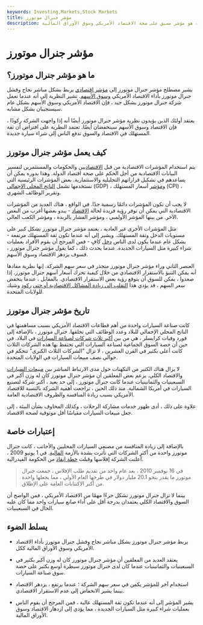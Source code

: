 ```yaml
---
keywords: Investing,Markets,Stock Markets
title: مؤشر جنرال موتورز
description: يعتمد مؤشر جنرال موتورز على النظرية القائلة بأن أداء الشركة هو مؤشر مسبق على صحة الاقتصاد الأمريكي وسوق الأوراق المالية.
---
```


# مؤشر جنرال موتورز
## ما هو مؤشر جنرال موتورز؟

يشير مصطلح مؤشر جنرال موتورز إلى [مؤشر اقتصادي](/economic_indicator) يربط بشكل مباشر نجاح وفشل جنرال موتورز بأداء الاقتصاد الأمريكي [وسوق الأسهم](/stockmarket). تشير النظرية إلى أنه عندما تعمل شركة جنرال موتورز بشكل جيد ، فإن الاقتصاد الأمريكي وسوق الأسهم بشكل عام سيستجيبان بشكل مشابه.

يعتقد أولئك الذين يؤيدون نظرية مؤشر جنرال موتورز أيضًا أنه إذا واجهت الشركة ركودًا ، فإن الاقتصاد وسوق الأسهم سينخفضان أيضًا. تعتمد النظرية على افتراض أن ثقة المستهلك في الاقتصاد والسوق تدفع الناس إلى شراء سيارة جديدة.

## كيف يعمل مؤشر جنرال موتورز

يتم استخدام المؤشرات الاقتصادية من قبل [الاقتصاديين](/economist) والحكومات والمستثمرين لتفسير البيانات الاقتصادية من أجل الحكم على صحة اقتصاد الدولة. وهذا بدوره يمكن أن يساعدهم في تشكيل قراراتهم التحليلية والاستثمارية. بعض المؤشرات الرئيسية التي نستخدمها تشمل [الناتج المحلي الإجمالي](/gdp) (GDP) ، [ومؤشر](/consumerpriceindex) أسعار المستهلك (CPI) ، وتقرير الوظائف الشهري.

لا يجب أن تكون المؤشرات دائمًا رسمية جدًا. في الواقع ، هناك العديد من المؤشرات الاقتصادية التي يمكن أن توفر رؤية فريدة لحالة [الاقتصاد](/economy) - يبدو بعضها أغرب من البعض الآخر. من بينها المؤشر الأولمبي ، ومؤشر الفشار بالزبدة ، ومؤشر الكعب العالي.

مثل المؤشرات الأخرى غير العادية ، يعتمد مؤشر جنرال موتورز بشكل كبير على مستويات الدخل وثقة المستهلك. ويشير إلى أنه عندما تكون ثقة المستهلك مرتفعة - بشكل عام عندما يكون لدى الناس [دخل](/disposableincome) كافٍ - فمن المرجح أن يقوم الأفراد بعمليات شراء كبيرة مثل السيارات الجديدة. عندما يحدث ذلك ، كما يقول مؤشر جنرال موتورز ، فسوف يزدهر الاقتصاد وسوق الأسهم.

العنصر الثاني وراء مؤشر جنرال موتورز متجذر في سعر سهم الشركة. إنها نظرية مفادها أنه يمكن التنبؤ بالاستقرار الاقتصادي من خلال كيفية تحرك أسعار أسهم جنرال موتورز. إذا صعدوا ، يمكن للسوق أن يتوقع رؤية بعض الاستقرار الاقتصادي. بالمقابل ، عندما ينخفض سعر السهم ، قد يؤدي هذا [التقلب إلى زيادة المشاكل الاقتصادية أو حتى](/volatility) [ركود](/recession) وشيك للولايات المتحدة.

## تاريخ مؤشر جنرال موتورز

كانت صناعة السيارات واحدة من أهم قطاعات الاقتصاد الأمريكي بسبب مساهمتها في الناتج المحلي الإجمالي للبلاد وعدد الوظائف التي تخلقها. جنرال موتورز ، بالإضافة إلى فورد وفيات كرايسلر ، هي من بين [أكبر ثلاث شركات لصناعة السيارات](/bigthree) في البلاد. في حين أن حصة السوق الجماعية لصناعة السيارات التي تحتفظ بها هذه الشركات الثلاث كانت أعلى بكثير في القرن العشرين ، لا تزال "الشركات الثلاث الكبرى" تتحكم في حوالي نصف مبيعات السيارات في الولايات المتحدة.

لا يزال هناك الكثير من التكهنات حول مدى الارتباط المباشر بين [مبيعات السيارات](/autosales) والاقتصاد الكلي. يزعم بعض المعلقين أن مؤشر جنرال موتورز كان له وزن أكبر في السبعينيات والثمانينيات عندما كانت جنرال موتورز ، إلى حد بعيد ، أكبر شركة لتصنيع السيارات في أمريكا الشمالية. منذ ذلك الحين ، تراجعت أهمية الشركة بالنسبة للاقتصاد الأمريكي بسبب زيادة المنافسة والظروف الاقتصادية العامة.

علاوة على ذلك ، أدى ظهور خدمات مشاركة الرحلات ، وكذلك المخاوف بشأن البيئة ، إلى جعل مبيعات السيارات مقياسًا أقل موثوقية لصحة الاقتصاد.

## إعتبارات خاصة

بالإضافة إلى زيادة المنافسة من مصنعي السيارات المحليين والأجانب ، كانت جنرال موتورز واحدة من أكثر الشركات التي تأثرت بشدة بالأزمة [المالية](/financial-crisis). في 1 يونيو 2009 ، أعلنت الشركة إفلاسها وقبلت [خطة إنقاذ](/bailout) من الحكومة الفيدرالية.

> في 16 نوفمبر 2010 ، بعد عام واحد من تقديم طلب الإفلاس ، جمعت جنرال موتورز ما يقدر بنحو 20.1 مليار دولار في طرحها العام الأولي ، مما يجعلها واحدة من أكبر الاكتتابات العامة على الإطلاق.

>

بينما لا تزال جنرال موتورز تشكل جزءًا مهمًا من الاقتصاد الأمريكي ، فمن الواضح أن السوق والاقتصاد الكلي يعتمدان بدرجة أقل على أداء صانع سيارات واحد مما كان عليه الحال في السبعينيات.

## يسلط الضوء

- يربط مؤشر جنرال موتورز بشكل مباشر نجاح وفشل جنرال موتورز بأداء الاقتصاد الأمريكي وسوق الأوراق المالية ككل.

- يعتقد العديد من المعلقين أن مؤشر جنرال موتورز كان له وزن أكبر بكثير في السبعينيات والثمانينيات عندما كان لدى جنرال موتورز سيطرة أوسع بكثير على حصة سوق صناعة السيارات.

- استخدام آخر للمؤشر يكمن في سعر سهم الشركة ؛ عندما يرتفع ، يزدهر الاقتصاد بينما يشير الانخفاض إلى عدم الاستقرار الاقتصادي.

- يشير المؤشر إلى أنه عندما تكون ثقة المستهلك عالية ، فمن المرجح أن يقوم الناس بعمليات شراء كبيرة مثل السيارات الجديدة ، مما يؤدي إلى ازدهار الاقتصاد وسوق الأوراق المالية.

